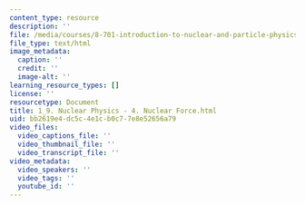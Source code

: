 ```yaml
---
content_type: resource
description: ''
file: /media/courses/8-701-introduction-to-nuclear-and-particle-physics-fall-2020/1_9-nuclear-physics-4-nuclear-force.html
file_type: text/html
image_metadata:
  caption: ''
  credit: ''
  image-alt: ''
learning_resource_types: []
license: ''
resourcetype: Document
title: 1_9. Nuclear Physics - 4. Nuclear Force.html
uid: bb2619e4-dc5c-4e1c-b0c7-7e8e52656a79
video_files:
  video_captions_file: ''
  video_thumbnail_file: ''
  video_transcript_file: ''
video_metadata:
  video_speakers: ''
  video_tags: ''
  youtube_id: ''
---
```

